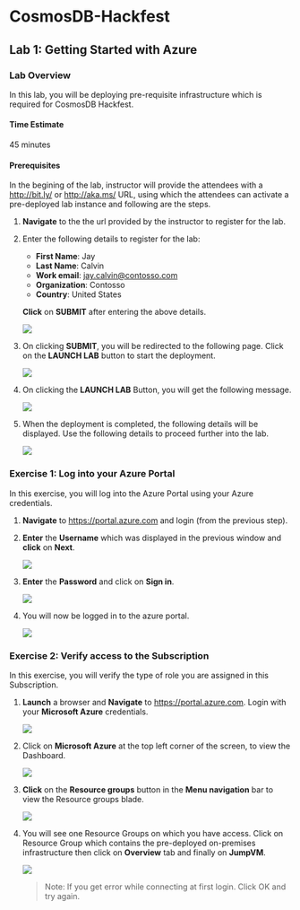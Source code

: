 # CosmosDB-Hackfest
## Lab 1: Getting Started with Azure
### Lab Overview
In this lab, you will be deploying pre-requisite infrastructure which is required for CosmosDB Hackfest.
#### Time Estimate
45 minutes
#### Prerequisites
In the begining of the lab, instructor will provide the attendees with a http://bit.ly/ or http://aka.ms/ URL, using which the attendees can activate a pre-deployed lab instance and following are the steps.
1.  **Navigate** to the the url provided by the instructor to register for the lab.  
2.  Enter the following details to register for the lab:  
      *  **First Name**: Jay    
      *  **Last Name**: Calvin    
      *  **Work email**:  jay.calvin@contosso.com
      *  **Organization**:  Contosso
      *  **Country**:  United States
      
      **Click** on **SUBMIT** after entering the above details.
      
       <img src="images/signup1.png"/><br/>  
 
 3.  On clicking **SUBMIT**, you will be redirected to the following page. Click on the **LAUNCH LAB** button to start the deployment.  
 
       <img src="images/launchlab1.png"/><br/>
        
4. On clicking the **LAUNCH LAB** Button, you will get the following message.  

      <img src="images/envprep1.png"/><br/>  

5. When the deployment is completed, the following details will be displayed. Use the following details to proceed further into the lab.    

     <img src="images/deploymentsuccess1.png"/><br/> 

### Exercise 1: Log into your Azure Portal
In this exercise, you will log into the Azure Portal using your Azure credentials.
1.  **Navigate** to https://portal.azure.com and login (from the previous step).
2.  **Enter** the **Username** which was displayed in the previous window and **click** on **Next**.    

     <img src="images/username1.png"/><br/> 

3.  **Enter** the **Password** and click on **Sign in**.  

     <img src="images/password1.png"/><br/>

4.  You will now be logged in to the azure portal.  

     <img src="images/module3.jpg"/><br/>

### Exercise 2: Verify access to the Subscription
In this exercise, you will verify the type of role you are assigned in this Subscription.  

1.	**Launch** a browser and **Navigate** to https://portal.azure.com. Login with your **Microsoft Azure** credentials.  

     <img src="images/module4.jpg"/><br/>  

2. Click on **Microsoft Azure**  at the top left corner of the screen, to view the Dashboard.  

     <img src="images/dashboard1.png"/><br/>  
     
3. **Click** on the **Resource groups** button in the **Menu navigation** bar to view the Resource groups blade.  

     <img src="images/rgnav1.png"/><br/>  
     
4. You will see one Resource Groups on which you have access. Click on Resource Group which contains the pre-deployed on-premises infrastructure then click on **Overview** tab and finally on **JumpVM**.    

     <img src="images/jumpvm1.png"/><br/>

    > Note: If you get error while connecting at first login. Click OK and try again.
